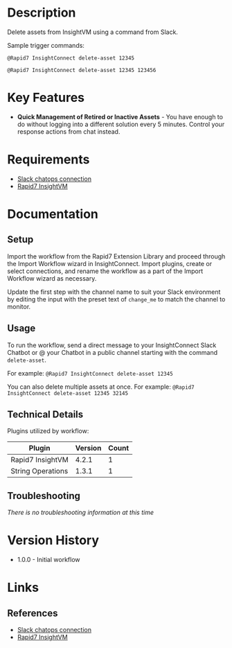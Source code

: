 # Description

Delete assets from InsightVM using a command from Slack.

Sample trigger commands:

`@Rapid7 InsightConnect delete-asset 12345`

`@Rapid7 InsightConnect delete-asset 12345 123456`

# Key Features

* **Quick Management of Retired or Inactive Assets** - You have enough to do without logging into a different solution every 5 minutes. Control your response actions from chat instead.

# Requirements

* [Slack chatops connection](https://insightconnect.help.rapid7.com/docs/configure-slack-for-chatops)
* [Rapid7 InsightVM](https://www.rapid7.com/products/insightvm/)

# Documentation

## Setup

Import the workflow from the Rapid7 Extension Library and proceed through the Import Workflow wizard in InsightConnect. Import plugins, create or select connections, and rename the workflow as a part of the Import Workflow wizard as necessary.

Update the first step with the channel name to suit your Slack environment by editing the input with the preset text of `change_me` to match the channel to monitor.

## Usage

To run the workflow, send a direct message to your InsightConnect Slack Chatbot or @ your Chatbot in a public channel starting with the command `delete-asset`.

For example:
`@Rapid7 InsightConnect delete-asset 12345`

You can also delete multiple assets at once. For example: 
`@Rapid7 InsightConnect delete-asset 12345 32145`

## Technical Details

Plugins utilized by workflow:

|Plugin|Version|Count|
|----|----|--------|
|Rapid7 InsightVM|4.2.1|1|
|String Operations|1.3.1|1|

## Troubleshooting

_There is no troubleshooting information at this time_

# Version History

* 1.0.0 - Initial workflow

# Links

## References

* [Slack chatops connection](https://insightconnect.help.rapid7.com/docs/configure-slack-for-chatops)
* [Rapid7 InsightVM](https://www.rapid7.com/products/insightvm/)
